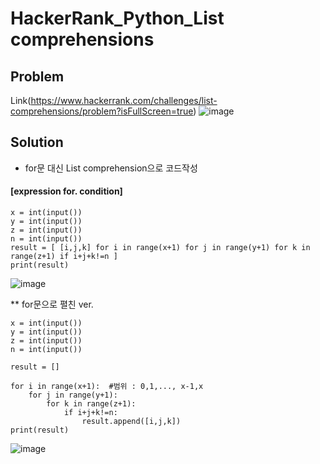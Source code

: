 # HackerRank_Python_List comprehensions

## Problem
Link(https://www.hackerrank.com/challenges/list-comprehensions/problem?isFullScreen=true)
![image](https://user-images.githubusercontent.com/99947811/169660101-2c9588dd-0cff-4585-b533-d47f18dd1696.png)


## Solution

* for문 대신 List comprehension으로 코드작성
#### [expression for. condition]

    x = int(input())
    y = int(input())
    z = int(input())
    n = int(input())
    result = [ [i,j,k] for i in range(x+1) for j in range(y+1) for k in range(z+1) if i+j+k!=n ]
    print(result)
                 
![image](https://user-images.githubusercontent.com/99947811/169660037-2e8fa860-d1f9-404e-8ee1-66561cd248e9.png)



** for문으로 펼친 ver.

    x = int(input())
    y = int(input())
    z = int(input())
    n = int(input())

    result = []

    for i in range(x+1):  #범위 : 0,1,..., x-1,x
        for j in range(y+1):
            for k in range(z+1):
                if i+j+k!=n:
                    result.append([i,j,k])
    print(result)
    
![image](https://user-images.githubusercontent.com/99947811/169659773-15c0038d-e6f7-4537-a5db-7490588271a9.png)

